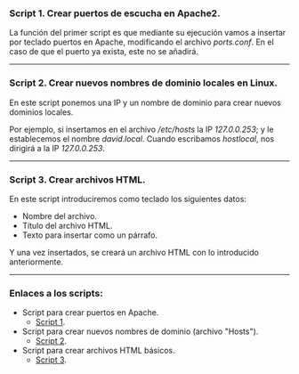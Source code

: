 ### Script 1. Crear puertos de escucha en Apache2.

La función del primer script es que mediante su ejecución vamos a insertar por teclado puertos en Apache, modificando el archivo *ports.conf*.
En el caso de que el puerto ya exista, este no se añadirá.

---
### Script 2. Crear nuevos nombres de dominio locales en Linux.
En este script ponemos una IP y un nombre de dominio para crear nuevos dominios locales.

Por ejemplo, si insertamos en el archivo */etc/hosts* la IP *127.0.0.253*; y le establecemos el nombre *david.local*. Cuando  escribamos *hostlocal*, nos dirigirá a la IP *127.0.0.253*.


---
### Script 3. Crear archivos HTML.
En este script introduciremos como teclado los siguientes datos:
* Nombre del archivo.
* Título del archivo HTML.
* Texto para insertar como un párrafo.

Y una vez insertados, se creará un archivo HTML con lo introducido anteriormente.

---

### Enlaces a los scripts:
* Script para crear puertos en Apache.
	* [Script 1](/scripts_bash/scripts/script.sh).
* Script para crear nuevos nombres de dominio (archivo "Hosts").
	* [Script 2](/scripts_bash/script2.sh).
* Script para crear archivos HTML básicos.
	* [Script 3](/scripts_bash/script3.sh).
